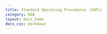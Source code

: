 ```yaml
---
title: Standard Operating Procedures (SOPs)
category: RDA
layout: docs_home
docs_css: markdown
---
```


